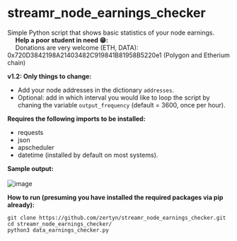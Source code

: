 # streamr_node_earnings_checker
Simple Python script that shows basic statistics of your node earnings.<br>
&emsp; <b>Help a poor student in need 😁: </b><br>
&emsp; Donations are very welcome (ETH, DATA): 0x720D3842198A21403482C919841B81958B5220e1 (Polygon and Etherium chain)

<b>v1.2: Only things to change:</b>
- Add your node addresses in the dictionary ```addresses```.
- Optional: add in which interval you would like to loop the script by chaning the variable ```output_frequency``` (default = 3600, once per hour).

<b>Requires the following imports to be installed:</b>
- requests
- json
- apscheduler
- datetime (installed by default on most systems).

<b>Sample output:</b> <br><br>
![image](https://user-images.githubusercontent.com/38588045/156552210-f862cdfc-1666-4c63-a585-8fc6ca9b0155.png)

<b>How to run (presuming you have installed the required packages via pip already):</b>
```
git clone https://github.com/zertyn/streamr_node_earnings_checker.git
cd streamr_node_earnings_checker/
python3 data_earnings_checker.py
```
